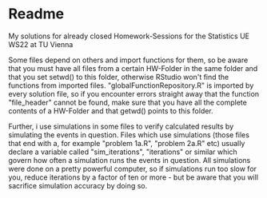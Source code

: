 # Readme
My solutions for already closed Homework-Sessions for the Statistics UE WS22 at TU Vienna

Some files depend on others and import functions for them, so be aware that you must have all files from a certain HW-Folder in the same folder and that you set setwd()
to this folder, otherwise RStudio won't find the functions from imported files. "globalFunctionRepository.R" is imported by every solution file, so if you encounter errors
straight away that the function "file_header" cannot be found, make sure that you have all the complete contents of a HW-Folder and that getwd() points to this folder.

Further, i use simulations in some files to verify calculated results by simulating the events in question. Files which use simulations (those files that end with a, for example
"problem 1a.R", "problem 2a.R" etc) usually declare a variable called "sim_iterations", "iterations" or similar which govern how often a simulation runs the events in question.
All simulations were done on a pretty powerful computer, so if simulations run too slow for you, reduce iterations by a factor of ten or more - but be aware that you will sacrifice
simulation accuracy by doing so.
